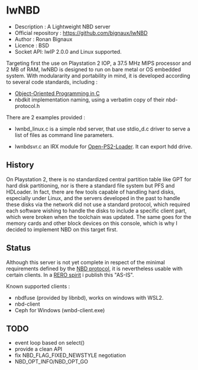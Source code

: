 # lwNBD

* Description : A Lightweight NBD server
* Official repository : <https://github.com/bignaux/lwNBD>
* Author : Ronan Bignaux
* Licence : BSD
* Socket API: lwIP 2.0.0 and Linux supported.

Targeting first the use on Playstation 2 IOP, a 37.5 MHz MIPS processor
and 2 MB of RAM, lwNBD is designed to run on bare metal or OS embedded system.
With modulararity and portability in mind, it is developed according to several
code standards, including :

* [Object-Oriented Programming in C](https://github.com/QuantumLeaps/OOP-in-C/)
* nbdkit implementation naming, using a verbatim copy of their nbd-protocol.h

There are 2 examples provided :

* lwnbd_linux.c is a simple nbd server, that use stdio_d.c driver to
  serve a list of files as command line parameters.

* lwnbdsvr.c an IRX module for [Open-PS2-Loader](https://github.com/ps2homebrew/Open-PS2-Loader).
  It can export hdd drive.

## History

On Playstation 2, there is no standardized central partition table like GPT for
hard disk partitioning, nor is there a standard file system but PFS and
HDLoader. In fact, there are few tools capable of handling hard disks,
especially under Linux, and the servers developed in the past to handle these
disks via the network did not use a standard protocol, which required each
software wishing to handle the disks to include a specific client part,
which were broken when the toolchain was updated. The same goes for the memory
cards and other block devices on this console, which is why I decided to
implement NBD on this target first.

## Status

Although this server is not yet complete in respect of the minimal requirements
defined by the [NBD protocol](https://github.com/NetworkBlockDevice/nbd/blob/master/doc/proto.md#baseline),
it is nevertheless usable with certain clients. In a [RERO spirit](https://en.wikipedia.org/wiki/Release_early,_release_often)
i publish this "AS-IS".

Known supported clients :

* nbdfuse (provided by libnbd), works on windows with WSL2.
* nbd-client
* Ceph for Windows (wnbd-client.exe)

## TODO

* event loop based on select()
* provide a clean API
* fix NBD_FLAG_FIXED_NEWSTYLE negotiation
* NBD_OPT_INFO/NBD_OPT_GO
